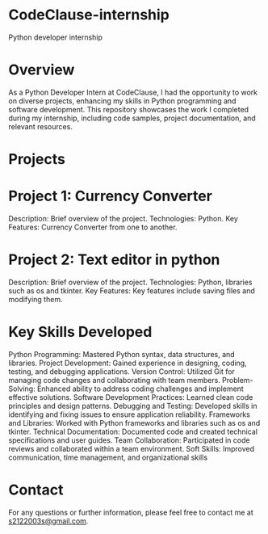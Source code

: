 # CodeClause-internship
Python developer internship
# Overview
As a Python Developer Intern at CodeClause, I had the opportunity to work on diverse projects, enhancing my skills in Python programming and software development. This repository showcases the work I completed during my internship, including code samples, project documentation, and relevant resources.

# Projects
# Project 1: Currency Converter

Description: Brief overview of the project.
Technologies: Python.
Key Features: Currency Converter from one to another.

# Project 2: Text editor in python

Description: Brief overview of the project.
Technologies: Python, libraries such as os and tkinter.
Key Features: Key features include saving files and modifying them.

# Key Skills Developed
Python Programming: Mastered Python syntax, data structures, and libraries.
Project Development: Gained experience in designing, coding, testing, and debugging applications.
Version Control: Utilized Git for managing code changes and collaborating with team members.
Problem-Solving: Enhanced ability to address coding challenges and implement effective solutions.
Software Development Practices: Learned clean code principles and design patterns.
Debugging and Testing: Developed skills in identifying and fixing issues to ensure application reliability.
Frameworks and Libraries: Worked with Python frameworks and libraries such as os and tkinter.
Technical Documentation: Documented code and created technical specifications and user guides.
Team Collaboration: Participated in code reviews and collaborated within a team environment.
Soft Skills: Improved communication, time management, and organizational skills

# Contact
For any questions or further information, please feel free to contact me at s2122003s@gmail.com.
